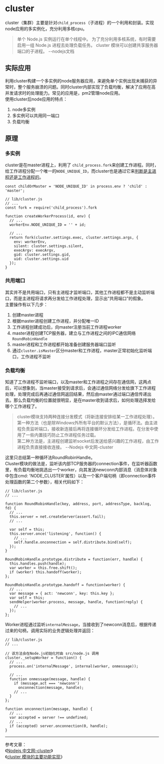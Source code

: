 # cluster
cluster（集群）主要是针对`child_process`（子进程）的一个利用和封装。实现node应用的多实例化，充分利用多核cpu。
> 单个 Node.js 实例运行在单个线程中。 为了充分利用多核系统，有时需要启用一组 Node.js 进程去处理负载任务。
cluster 模块可以创建共享服务器端口的子进程。 --nodejs文档

## 实际应用  
利用cluster构建一个多实例的node服务器应用，来避免单个实例出现未捕获的异常时，整个服务崩溃的问题。同时cluster内部实现了负载均衡，解决了应用在高并发请求时的处理能力。常见的应用是，pm2管理node应用。  
使用cluster后node应用的特点：  
1. node多实例
2. 多实例可以共用同一端口 
3. 负载均衡

## 原理  
### 多实例
cluster是在master进程上，利用了 `child_process.fork`来创建工作进程。同时，给工作进程分配一个唯一的`NODE_UNIQUE_ID`，而cluster也是通过它来[判断是主进程还是工作进程的](https://github.com/nodejs/node/blob/master/lib/cluster.js)。
```
const childOrMaster = 'NODE_UNIQUE_ID' in process.env ? 'child' : 'master';
```


```
// lib/cluster.js
// ...
const fork = require('child_process').fork

function createWorkerProcess(id, env) {
  // ...
  workerEnv.NODE_UNIQUE_ID = '' + id;

  // ...
  return fork(cluster.settings.exec, cluster.settings.args, {
    env: workerEnv,
    silent: cluster.settings.silent,
    execArgv: execArgv,
    gid: cluster.settings.gid,
    uid: cluster.settings.uid
  });
}
```

### 共用端口
其实并不是共用端口，只有主进程才监听端口，其他工作进程都不是主动监听端口，而是主进程将请求再分发给工作进程处理，显示出“共用端口”的假象。  
主要操作有以下几步：  
1. 创建master进程
2. 根据master进程创建工作进程，并分配唯一ID
3. 工作进程创建成功后，向master注册当前工作进程worker
4. master进程创建TCP服务器，建立与工作进程之间的IPC通信网络`RoundRobinHandle`
5. master进程和工作进程都开始准备创建服务器端口监听
6. 通过`cluster.isMaster`区分master和工作进程，master正常初始化监听端口，工作进程不监听


### 负载均衡  
知道了工作进程不监听端口，以及master和工作进程之间存在通信网，这两点后，可以想象到，当master接受到请求后，会通过通信网络分发给旗下工作进程处理，处理完成后再通过通信网返回结果，然后由master通过端口通信传递出去。那么负载均衡的位置就很明显，是在master收到请求后，如何处理选择发给哪个工作进程了。    

> cluster模块支持两种连接分发模式（将新连接安排给某一工作进程处理）。  
第一种方法（也是除Windows外所有平台的默认方法），是循环法。由主进程负责监听端口，接收新连接后再将连接循环分发给工作进程。在分发中使用了一些内置技巧防止工作进程任务过载。  
第二种方法是，主进程创建监听socket后发送给感兴趣的工作进程，由工作进程负责直接接收连接。  --Nodejs 中文网-cluster  

这里只总结第一种循环法RoundRobinHandle。  
Cluster模块的做法是，监听该内部TCP服务器的connection事件，在监听器函数里，有负载均衡地挑选出一个worker，向其发送newconn内部消息（消息体对象中包含cmd: 'NODE_CLUSTER'属性）以及一个客户端句柄（即connection事件处理函数的第二个参数），相关代码如下：  
```
// lib/cluster.js
// ...

function RoundRobinHandle(key, address, port, addressType, backlog, fd) {
  // ...
  this.server = net.createServer(assert.fail);
  // ...

  var self = this;
  this.server.once('listening', function() {
    // ...
    self.handle.onconnection = self.distribute.bind(self);
  });
}

RoundRobinHandle.prototype.distribute = function(err, handle) {
  this.handles.push(handle);
  var worker = this.free.shift();
  if (worker) this.handoff(worker);
};

RoundRobinHandle.prototype.handoff = function(worker) {
  // ...
  var message = { act: 'newconn', key: this.key };
  var self = this;
  sendHelper(worker.process, message, handle, function(reply) {
    // ...
  });
};
```  

Worker进程通过监听`internalMessage`，当接收到了newconn消息后，根据传递过来的句柄，调用实际的业务逻辑处理并返回：  
```
// lib/cluster.js
// ...

// 该方法会在Node.js初始化时由 src/node.js 调用
cluster._setupWorker = function() {
  // ...
  process.on('internalMessage', internal(worker, onmessage));

  // ...
  function onmessage(message, handle) {
    if (message.act === 'newconn')
      onconnection(message, handle);
    // ...
  }
};

function onconnection(message, handle) {
  // ...
  var accepted = server !== undefined;
  // ...
  if (accepted) server.onconnection(0, handle);
}
```


---
参考文章：  
《[Nodejs 中文网-cluster](http://nodejs.cn/api/cluster.html)》  
《[cluster 模块的主要功能实现](https://cnodejs.org/topic/56e84480833b7c8a0492e20c)》